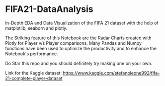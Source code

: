 # FIFA21-DataAnalysis
In-Depth EDA and Data Visualization of the FIFA 21 dataset with the help of matplotlib, seaborn and plotly.

The Striking feature of this Notebook are the Radar Charts created with Plotly for Player v/s Player comparisons.
Many Pandas and Numpy functions have been used to optimize the productivity and to enhance the Notebook's performance.

Do Star this repo and you should definitely try making one on your own.

Link for the Kaggle dataset: https://www.kaggle.com/stefanoleone992/fifa-21-complete-player-dataset
